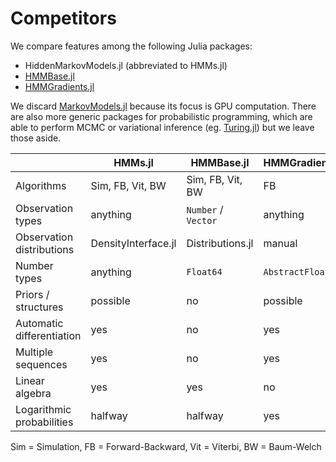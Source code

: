 # Competitors

We compare features among the following Julia packages:

* HiddenMarkovModels.jl (abbreviated to HMMs.jl)
* [HMMBase.jl](https://github.com/maxmouchet/HMMBase.jl)
* [HMMGradients.jl](https://github.com/idiap/HMMGradients.jl)

We discard [MarkovModels.jl](https://github.com/FAST-ASR/MarkovModels.jl) because its focus is GPU computation.
There are also more generic packages for probabilistic programming, which are able to perform MCMC or variational inference (eg. [Turing.jl](https://github.com/TuringLang/Turing.jl)) but we leave those aside.

|                           | HMMs.jl             | HMMBase.jl          | HMMGradients.jl |
| ------------------------- | ------------------- | ------------------- | --------------- |
| Algorithms                | Sim, FB, Vit, BW    | Sim, FB, Vit, BW    | FB              |
| Observation types         | anything            | `Number` / `Vector` | anything        |
| Observation distributions | DensityInterface.jl | Distributions.jl    | manual          |
| Number types              | anything            | `Float64`           | `AbstractFloat` |
| Priors / structures       | possible            | no                  | possible        |
| Automatic differentiation | yes                 | no                  | yes             |
| Multiple sequences        | yes                 | no                  | yes             |
| Linear algebra            | yes                 | yes                 | no              |
| Logarithmic probabilities | halfway             | halfway             | yes             |

Sim = Simulation, FB = Forward-Backward, Vit = Viterbi, BW = Baum-Welch
